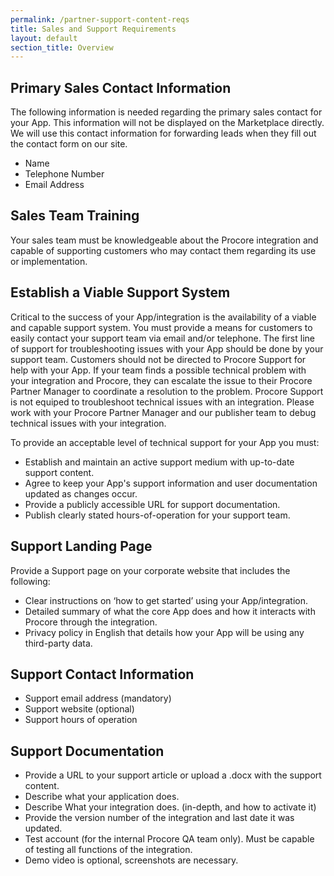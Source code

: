 ```yaml
---
permalink: /partner-support-content-reqs
title: Sales and Support Requirements
layout: default
section_title: Overview
---
```


## Primary Sales Contact Information

The following information is needed regarding the primary sales contact for your App.
This information will not be displayed on the Marketplace directly.
We will use this contact information for forwarding leads when they fill out the contact form on our site.

* Name
* Telephone Number
* Email Address

## Sales Team Training

Your sales team must be knowledgeable about the Procore integration and capable of supporting customers who may contact them regarding its use or implementation.

## Establish a Viable Support System

Critical to the success of your App/integration is the availability of a viable and capable support system.
You must provide a means for customers to easily contact your support team via email and/or telephone.
The first line of support for troubleshooting issues with your App should be done by your support team.
Customers should not be directed to Procore Support for help with your App.
If your team finds a possible technical problem with your integration and Procore, they can escalate the issue to their Procore Partner Manager to coordinate a resolution to the problem.
Procore Support is not equiped to troubleshoot technical issues with an integration.
Please work with your Procore Partner Manager and our publisher team to debug technical issues with your integration.

To provide an acceptable level of technical support for your App you must:

* Establish and maintain an active support medium with up-to-date support content.
* Agree to keep your App's support information and user documentation updated as changes occur.
* Provide a publicly accessible URL for support documentation.
* Publish clearly stated hours-of-operation for your support team.

## Support Landing Page

Provide a Support page on your corporate website that includes the following:

* Clear instructions on ‘how to get started’ using your App/integration.
* Detailed summary of what the core App does and how it interacts with Procore through the integration.
* Privacy policy in English that details how your App will be using any third-party data.

## Support Contact Information

* Support email address (mandatory)
* Support website (optional)
* Support hours of operation

## Support Documentation

* Provide a URL to your support article or upload a .docx with the support content.
* Describe what your application does.
* Describe What your integration does. (in-depth, and how to activate it)
* Provide the version number of the integration and last date it was updated.
* Test account (for the internal Procore QA team only). Must be capable of testing all functions of the integration.
* Demo video is optional, screenshots are necessary.